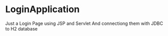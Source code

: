 # LoginApplication
Just a Login Page using JSP and Servlet And connectiong them with JDBC to H2 database
